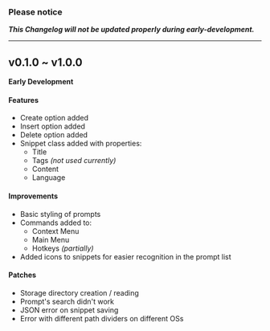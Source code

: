 ### Please notice ###
***This Changelog will not be updated properly during early-development.***

----------------

## v0.1.0 ~ v1.0.0
**Early Development**
#### Features
- Create option added
- Insert option added
- Delete option added
- Snippet class added with properties:
  - Title
  - Tags *(not used currently)*
  - Content
  - Language
#### Improvements
- Basic styling of prompts
- Commands added to:
  - Context Menu
  - Main Menu
  - Hotkeys *(partially)*
- Added icons to snippets for easier recognition in the prompt list

#### Patches
- Storage directory creation / reading
- Prompt's search didn't work
- JSON error on snippet saving
- Error with different path dividers on different OSs
